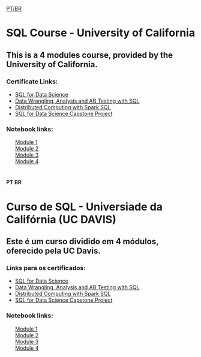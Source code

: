 [PT/BR](#pt-br)

# SQL Course - University of California
## This is a 4 modules course, provided by the University of California.

### Certificate Links:
<ul>
    <li>
        <a href="https://drive.google.com/file/d/1ZRic9jHYCpTJml45M7j2KZ-JwcpzPyY1/view?usp=sharing" target="_blank">SQL for Data Science</a>
    </li>
    <li>
        <a href="https://drive.google.com/file/d/1yiZ-3_iaFZ5XEPhbQoy0frOu8zBPLs6n/view?usp=sharing" target="_blank">Data Wrangling, Analysis and AB Testing with SQL</a>
    </li>
    <li>
        <a href="https://drive.google.com/file/d/1gxqmwSbdF24mg7IA2UW9Q3K3sIqdns04/view?usp=sharing" target="_blank">Distributed Computing with Spark SQL</a>
    </li>
    <li>
        <a href="#" target="_blank">SQL for Data Science Capstone Project</a>
    </li>
</ul>

### Notebook links:
<ul style="list-style: none">
    <li>
        <a href="https://databricks-prod-cloudfront.cloud.databricks.com/public/4027ec902e239c93eaaa8714f173bcfc/1269166971628949/2932004417391095/1231622769528675/latest.html" target="_blank">Module 1</a>
    </li>
    <li>
        <a href="https://databricks-prod-cloudfront.cloud.databricks.com/public/4027ec902e239c93eaaa8714f173bcfc/1269166971628949/2932004417391334/1231622769528675/latest.html" target="_blank">Module 2</a>
    </li>
    <li>
        <a href="https://databricks-prod-cloudfront.cloud.databricks.com/public/4027ec902e239c93eaaa8714f173bcfc/1269166971628949/2932004417391334/1231622769528675/latest.html" target="_blank">Module 3</a>
    </li>
    <li>
        <a href="https://databricks-prod-cloudfront.cloud.databricks.com/public/4027ec902e239c93eaaa8714f173bcfc/1269166971628949/2932004417390927/1231622769528675/latest.html" target="_blank">Module 4</a>
    </li>
</ul>

#
#### PT BR

# Curso de SQL - Universiade da Califórnia (UC DAVIS)
## Este é um curso dividido em 4 módulos, oferecido pela UC Davis.

### Links para os certificados:
<ul>
    <li>
        <a href="https://drive.google.com/file/d/1ZRic9jHYCpTJml45M7j2KZ-JwcpzPyY1/view?usp=sharing" target="_blank">SQL for Data Science</a>
    </li>
    <li>
        <a href="https://drive.google.com/file/d/1yiZ-3_iaFZ5XEPhbQoy0frOu8zBPLs6n/view?usp=sharing" target="_blank">Data Wrangling, Analysis and AB Testing with SQL</a>
    </li>
    <li>
        <a href="https://drive.google.com/file/d/1gxqmwSbdF24mg7IA2UW9Q3K3sIqdns04/view?usp=sharing" target="_blank">Distributed Computing with Spark SQL</a>
    </li>
    <li>
        <a href="#" target="_blank">SQL for Data Science Capstone Project</a>
    </li>
</ul>

### Notebook links:
<ul style="list-style: none">
    <li>
        <a href="https://databricks-prod-cloudfront.cloud.databricks.com/public/4027ec902e239c93eaaa8714f173bcfc/1269166971628949/2932004417391095/1231622769528675/latest.html" target="_blank">Module 1</a>
    </li>
    <li>
        <a href="https://databricks-prod-cloudfront.cloud.databricks.com/public/4027ec902e239c93eaaa8714f173bcfc/1269166971628949/2932004417391334/1231622769528675/latest.html" target="_blank">Module 2</a>
    </li>
    <li>
        <a href="https://databricks-prod-cloudfront.cloud.databricks.com/public/4027ec902e239c93eaaa8714f173bcfc/1269166971628949/2932004417391334/1231622769528675/latest.html" target="_blank">Module 3</a>
    </li>
    <li>
        <a href="https://databricks-prod-cloudfront.cloud.databricks.com/public/4027ec902e239c93eaaa8714f173bcfc/1269166971628949/2932004417390927/1231622769528675/latest.html" target="_blank">Module 4</a>
    </li>
</ul>
